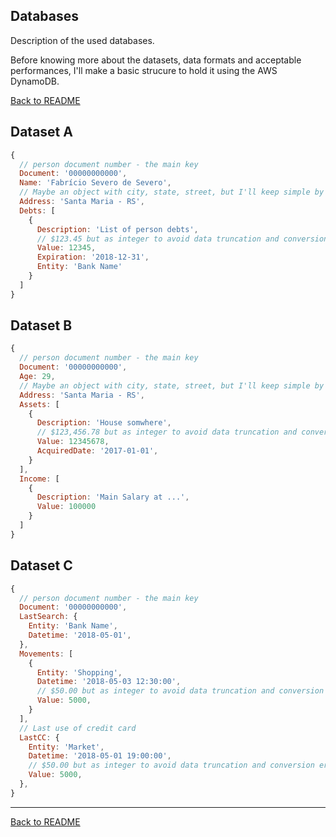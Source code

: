 ## Databases

Description of the used databases.

Before knowing more about the datasets, data formats and acceptable performances, I'll make a basic strucure to hold it using the AWS DynamoDB.


[Back to README](/README.md)

## Dataset A

```javascript
{
  // person document number - the main key
  Document: '00000000000',
  Name: 'Fabrício Severo de Severo',
  // Maybe an object with city, state, street, but I'll keep simple by now
  Address: 'Santa Maria - RS',
  Debts: [
    {
      Description: 'List of person debts',
      // $123.45 but as integer to avoid data truncation and conversion errors
      Value: 12345,
      Expiration: '2018-12-31',
      Entity: 'Bank Name'
    }
  ]
}
```

## Dataset B

```javascript
{
  // person document number - the main key
  Document: '00000000000',
  Age: 29,
  // Maybe an object with city, state, street, but I'll keep simple by now
  Address: 'Santa Maria - RS',
  Assets: [
    {
      Description: 'House somwhere',
      // $123,456.78 but as integer to avoid data truncation and conversion errors
      Value: 12345678,
      AcquiredDate: '2017-01-01',
    }
  ],
  Income: [
    {
      Description: 'Main Salary at ...',
      Value: 100000
    }
  ]
}
```

## Dataset C

```javascript
{
  // person document number - the main key
  Document: '00000000000',
  LastSearch: {
    Entity: 'Bank Name',
    Datetime: '2018-05-01',
  },
  Movements: [
    {
      Entity: 'Shopping',
      Datetime: '2018-05-03 12:30:00',
      // $50.00 but as integer to avoid data truncation and conversion errors
      Value: 5000,
    }
  ],
  // Last use of credit card
  LastCC: {
    Entity: 'Market',
    Datetime: '2018-05-01 19:00:00',
    // $50.00 but as integer to avoid data truncation and conversion errors
    Value: 5000,
  },
}
```

---
[Back to README](/README.md)
